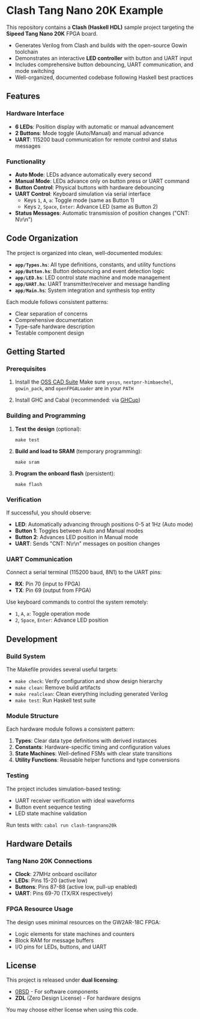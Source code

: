 # Clash Tang Nano 20K Example

This repository contains a **Clash (Haskell HDL)** sample project targeting the **Sipeed Tang Nano 20K** FPGA board.

- Generates Verilog from Clash and builds with the open-source Gowin toolchain  
- Demonstrates an interactive **LED controller** with button and UART input
- Includes comprehensive button debouncing, UART communication, and mode switching
- Well-organized, documented codebase following Haskell best practices

## Features

### Hardware Interface
- **6 LEDs**: Position display with automatic or manual advancement
- **2 Buttons**: Mode toggle (Auto/Manual) and manual advance
- **UART**: 115200 baud communication for remote control and status messages

### Functionality
- **Auto Mode**: LEDs advance automatically every second
- **Manual Mode**: LEDs advance only on button press or UART command
- **Button Control**: Physical buttons with hardware debouncing
- **UART Control**: Keyboard simulation via serial interface
  - Keys `1`, `A`, `a`: Toggle mode (same as Button 1)
  - Keys `2`, `Space`, `Enter`: Advance LED (same as Button 2)
- **Status Messages**: Automatic transmission of position changes ("CNT: N\r\n")

## Code Organization

The project is organized into clean, well-documented modules:

- **`app/Types.hs`**: All type definitions, constants, and utility functions
- **`app/Button.hs`**: Button debouncing and event detection logic  
- **`app/LED.hs`**: LED control state machine and mode management
- **`app/UART.hs`**: UART transmitter/receiver and message handling
- **`app/Main.hs`**: System integration and synthesis top entity

Each module follows consistent patterns:
- Clear separation of concerns
- Comprehensive documentation
- Type-safe hardware description
- Testable component design

## Getting Started

### Prerequisites

1. Install the [OSS CAD Suite](https://github.com/YosysHQ/oss-cad-suite-build)
   Make sure `yosys`, `nextpnr-himbaechel`, `gowin_pack`, and `openFPGALoader` are in your `PATH`

2. Install GHC and Cabal (recommended: via [GHCup](https://www.haskell.org/ghcup/))

### Building and Programming

1. **Test the design** (optional):
   ```console
   make test
   ```

2. **Build and load to SRAM** (temporary programming):
   ```console
   make sram
   ```

3. **Program the onboard flash** (persistent):
   ```console
   make flash
   ```

### Verification

If successful, you should observe:
- **LED**: Automatically advancing through positions 0-5 at 1Hz (Auto mode)
- **Button 1**: Toggles between Auto and Manual modes
- **Button 2**: Advances LED position in Manual mode
- **UART**: Sends "CNT: N\r\n" messages on position changes

### UART Communication

Connect a serial terminal (115200 baud, 8N1) to the UART pins:
- **RX**: Pin 70 (input to FPGA)
- **TX**: Pin 69 (output from FPGA)

Use keyboard commands to control the system remotely:
- `1`, `A`, `a`: Toggle operation mode
- `2`, `Space`, `Enter`: Advance LED position

## Development

### Build System

The Makefile provides several useful targets:
- `make check`: Verify configuration and show design hierarchy
- `make clean`: Remove build artifacts
- `make realclean`: Clean everything including generated Verilog
- `make test`: Run Haskell test suite

### Module Structure

Each hardware module follows a consistent pattern:
1. **Types**: Clear data type definitions with derived instances
2. **Constants**: Hardware-specific timing and configuration values
3. **State Machines**: Well-defined FSMs with clear state transitions
4. **Utility Functions**: Reusable helper functions and type conversions

### Testing

The project includes simulation-based testing:
- UART receiver verification with ideal waveforms
- Button event sequence testing  
- LED state machine validation

Run tests with: `cabal run clash-tangnano20k`

## Hardware Details

### Tang Nano 20K Connections

- **Clock**: 27MHz onboard oscillator
- **LEDs**: Pins 15-20 (active low)
- **Buttons**: Pins 87-88 (active low, pull-up enabled)
- **UART**: Pins 69-70 (TX/RX respectively)

### FPGA Resource Usage

The design uses minimal resources on the GW2AR-18C FPGA:
- Logic elements for state machines and counters
- Block RAM for message buffers
- I/O pins for LEDs, buttons, and UART

## License

This project is released under **dual licensing**:

* [0BSD](https://opensource.org/license/0bsd/) - For software components
* **ZDL** (Zero Design License) - For hardware designs

You may choose either license when using this code.